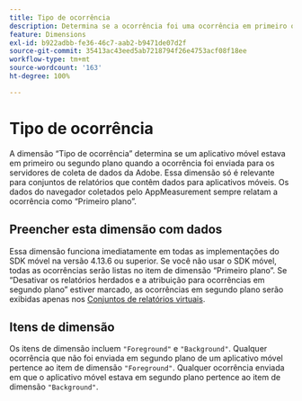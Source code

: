 ```yaml
---
title: Tipo de ocorrência
description: Determina se a ocorrência foi uma ocorrência em primeiro ou segundo plano.
feature: Dimensions
exl-id: b922adbb-fe36-46c7-aab2-b9471de07d2f
source-git-commit: 35413ac43eed5ab7218794f26e4753acf08f18ee
workflow-type: tm+mt
source-wordcount: '163'
ht-degree: 100%

---
```


# Tipo de ocorrência

A dimensão “Tipo de ocorrência” determina se um aplicativo móvel estava em primeiro ou segundo plano quando a ocorrência foi enviada para os servidores de coleta de dados da Adobe. Essa dimensão só é relevante para conjuntos de relatórios que contêm dados para aplicativos móveis. Os dados do navegador coletados pelo AppMeasurement sempre relatam a ocorrência como “Primeiro plano”.

## Preencher esta dimensão com dados

Essa dimensão funciona imediatamente em todas as implementações do SDK móvel na versão 4.13.6 ou superior. Se você não usar o SDK móvel, todas as ocorrências serão listas no item de dimensão “Primeiro plano”. Se “Desativar os relatórios herdados e a atribuição para ocorrências em segundo plano” estiver marcado, as ocorrências em segundo plano serão exibidas apenas nos [Conjuntos de relatórios virtuais](../vrs/vrs-mobile-visit-processing.md).

## Itens de dimensão

Os itens de dimensão incluem `"Foreground"` e `"Background"`. Qualquer ocorrência que não foi enviada em segundo plano de um aplicativo móvel pertence ao item de dimensão `"Foreground"`. Qualquer ocorrência enviada em que o aplicativo móvel estava em segundo plano pertence ao item de dimensão `"Background"`.
